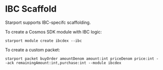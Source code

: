 # IBC Scaffold

Starport supports IBC-specifc scaffolding.

To create a Cosmos SDK module with IBC logic:

```
starport module create ibcdex --ibc
```

To create a custom packet:

```
starport packet buyOrder amountDenom amount:int priceDenom price:int --ack remainingAmount:int,purchase:int --module ibcdex
```
